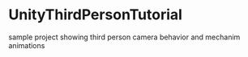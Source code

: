 UnityThirdPersonTutorial
========================

sample project showing third person camera behavior and mechanim animations
